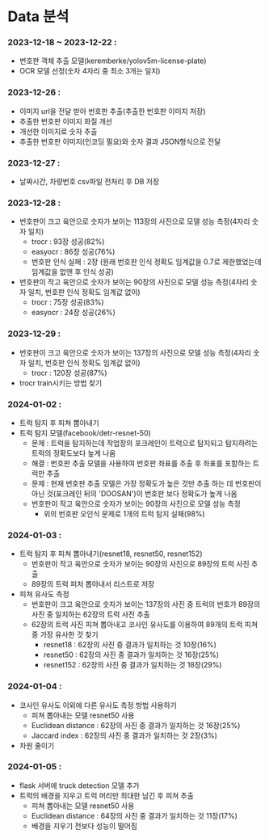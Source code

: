 # Data 분석
### 2023-12-18 ~ 2023-12-22 :
- 번호판 객체 추출 모델(keremberke/yolov5m-license-plate)
- OCR 모델 선정(숫자 4자리 중 최소 3개는 일치)
### 2023-12-26 : 
- 이미지 url을 전달 받아 번호판 추출(추출한 번호판 이미지 저장)
- 추출한 번호판 이미지 화질 개선
- 개선한 이미지로 숫자 추출
- 추출한 번호판 이미지(인코딩 필요)와 숫자 결과 JSON형식으로 전달
### 2023-12-27 :
- 날짜시간, 차량번호 csv파일 전처리 후 DB 저장
### 2023-12-28 : 
- 번호판이 크고 육안으로 숫자가 보이는 113장의 사진으로 모델 성능 측정(4자리 숫자 일치)
    - trocr : 93장 성공(82%)
    - easyocr : 86장 성공(76%)
    - 번호판 인식 실패 : 2장 (원래 번호판 인식 정확도 임계값을 0.7로 제한했었는데 임계값을 없앤 후 인식 성공)
- 번호판이 작고 육안으로 숫자가 보이는 90장의 사진으로 모델 성능 측정(4자리 숫자 일치, 번호판 인식 정확도 임계값 없이)
    - trocr : 75장 성공(83%)
    - easyocr : 24장 성공(26%)
### 2023-12-29 : 
- 번호판이 크고 육안으로 숫자가 보이는 137장의 사진으로 모델 성능 측정(4자리 숫자 일치, 번호판 인식 정확도 임계값 없이)
    - trocr : 120장 성공(87%)
- trocr train시키는 방법 찾기
### 2024-01-02 :
- 트럭 탐지 후 피쳐 뽑아내기
- 트럭 탐지 모델(facebook/detr-resnet-50)
    - 문제 : 트럭을 탐지하는데 작업장의 포크레인이 트럭으로 탐지되고 탐지하려는 트럭의 정확도보다 높게 나옴
    - 해결 : 번호판 추출 모델을 사용하여 번호판 좌표를 추출 후 좌표를 포함하는 트럭만 추출
    - 문제 : 현재 번호판 추출 모델은 가장 정확도가 높은 것만 추출 하는 데 번호판이 아닌 것(포크레인 뒤의 'DOOSAN')이 번호판 보다 정확도가 높게 나옴
    - 번호판이 작고 육안으로 숫자가 보이는 90장의 사진으로 모델 성능 측정
        - 위의 번호판 오인식 문제로 1개의 트럭 탐지 실패(98%)
### 2024-01-03 :
- 트럭 탐지 후 피쳐 뽑아내기(resnet18, resnet50, resnet152)
    - 번호판이 작고 육안으로 숫자가 보이는 90장의 사진으로 89장의 트럭 사진 추출
    - 89장의 트럭 피처 뽑아내서 리스트로 저장
- 피쳐 유사도 측정
    - 번호판이 크고 육안으로 숫자가 보이는 137장의 사진 중 트럭의 번호가 89장의 사진 중 일치하는 62장의 트럭 사진 추출
    - 62장의 트럭 사진 피쳐 뽑아내고 코사인 유사도를 이용하여 89개의 트럭 피쳐 중 가장 유사한 것 찾기
        - resnet18 : 62장의 사진 중 결과가 일치하는 것 10장(16%)
        - resnet50 : 62장의 사진 중 결과가 일치하는 것 16장(25%)
        - resnet152 : 62장의 사진 중 결과가 일치하는 것 18장(29%)
### 2024-01-04 :
- 코사인 유사도 이외에 다른 유사도 측정 방법 사용하기
    - 피쳐 뽑아내는 모델 resnet50 사용
    - Euclidean distance : 62장의 사진 중 결과가 일치하는 것 16장(25%)
    - Jaccard index : 62장의 사진 중 결과가 일치하는 것 2장(3%)
- 차원 줄이기
### 2024-01-05 :
- flask 서버에 truck detection 모델 추가
- 트럭의 배경을 지우고 트럭 머리만 최대한 남긴 후 피쳐 추출
    - 피쳐 뽑아내는 모델 resnet50 사용
    - Euclidean distance : 64장의 사진 중 결과가 일치하는 것 11장(17%)
    - 배경을 지우기 전보다 성능이 떨어짐